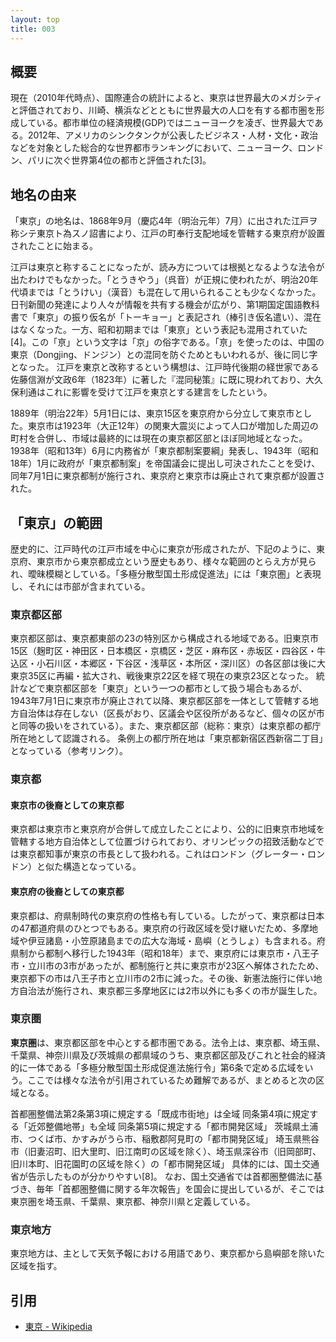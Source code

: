 ```yaml
---
layout: top
title: 003
---
```


## 概要

現在（2010年代時点）、国際連合の統計によると、東京は世界最大のメガシティと評価されており、川崎、横浜などとともに世界最大の人口を有する都市圏を形成している。都市単位の経済規模(GDP)ではニューヨークを凌ぎ、世界最大である。2012年、アメリカのシンクタンクが公表したビジネス・人材・文化・政治などを対象とした総合的な世界都市ランキングにおいて、ニューヨーク、ロンドン、パリに次ぐ世界第4位の都市と評価された[3]。

## 地名の由来

「東京」の地名は、1868年9月（慶応4年（明治元年）7月）に出された江戸ヲ称シテ東京ト為スノ詔書により、江戸の町奉行支配地域を管轄する東京府が設置されたことに始まる。

江戸は東京と称することになったが、読み方については根拠となるような法令が出たわけでもなかった。「とうきやう」（呉音）が正規に使われたが、明治20年代頃までは「とうけい」（漢音）も混在して用いられることも少なくなかった。日刊新聞の発達により人々が情報を共有する機会が広がり、第1期国定国語教科書で「東京」の振り仮名が「トーキョー」と表記され（棒引き仮名遣い）、混在はなくなった。一方、昭和初期までは「東亰」という表記も混用されていた[4]。この「亰」という文字は「京」の俗字である。「亰」を使ったのは、中国の東京（Dongjing、ドンジン）との混同を防ぐためともいわれるが、後に同じ字となった。
江戸を東京と改称するという構想は、江戸時代後期の経世家である佐藤信淵が文政6年（1823年）に著した『混同秘策』に既に現われており、大久保利通はこれに影響を受けて江戸を東京とする建言をしたという。

1889年（明治22年）5月1日には、東京15区を東京府から分立して東京市とした。東京市は1923年（大正12年）の関東大震災によって人口が増加した周辺の町村を合併し、市域は最終的には現在の東京都区部とほぼ同地域となった。1938年（昭和13年）6月に内務省が「東京都制案要綱」発表し、1943年（昭和18年）1月に政府が「東京都制案」を帝国議会に提出し可決されたことを受け、同年7月1日に東京都制が施行され、東京府と東京市は廃止されて東京都が設置された。

## 「東京」の範囲

歴史的に、江戸時代の江戸市域を中心に東京が形成されたが、下記のように、東京府、東京市から東京都成立という歴史もあり、様々な範囲のとらえ方が見られ、曖昧模糊としている。「多極分散型国土形成促進法」には「東京圏」と表現し、それには市部が含まれている。

### 東京都区部

東京都区部は、東京都東部の23の特別区から構成される地域である。旧東京市15区（麹町区・神田区・日本橋区・京橋区・芝区・麻布区・赤坂区・四谷区・牛込区・小石川区・本郷区・下谷区・浅草区・本所区・深川区）の各区部は後に大東京35区に再編・拡大され、戦後東京22区を経て現在の東京23区となった。
統計などで東京都区部を「東京」という一つの都市として扱う場合もあるが、1943年7月1日に東京市が廃止されて以降、東京都区部を一体として管轄する地方自治体は存在しない（区長がおり、区議会や区役所があるなど、個々の区が市と同等の扱いをされている）。また、東京都区部（総称：東京）は東京都の都庁所在地として認識される。
条例上の都庁所在地は「東京都新宿区西新宿二丁目」となっている（参考リンク）。

### 東京都

#### 東京市の後裔としての東京都

東京都は東京市と東京府が合併して成立したことにより、公的に旧東京市地域を管轄する地方自治体として位置づけられており、オリンピックの招致活動などでは東京都知事が東京の市長として扱われる。これはロンドン（グレーター・ロンドン）と似た構造となっている。

#### 東京府の後裔としての東京都

東京都は、府県制時代の東京府の性格も有している。したがって、東京都は日本の47都道府県のひとつでもある。東京府の行政区域を受け継いだため、多摩地域や伊豆諸島・小笠原諸島までの広大な海域・島嶼（とうしょ）も含まれる。府県制から都制へ移行した1943年（昭和18年）まで、東京府には東京市・八王子市・立川市の3市があったが、都制施行と共に東京市が23区へ解体されたため、東京都下の市は八王子市と立川市の2市に減った。その後、新憲法施行に伴い地方自治法が施行され、東京都三多摩地区には2市以外にも多くの市が誕生した。

### 東京圏

**東京圏**は、東京都区部を中心とする都市圏である。法令上は、東京都、埼玉県、千葉県、神奈川県及び茨城県の都県域のうち、東京都区部及びこれと社会的経済的に一体である「多極分散型国土形成促進法施行令」第6条で定める広域をいう。ここでは様々な法令が引用されているため難解であるが、まとめると次の区域となる。

首都圏整備法第2条第3項に規定する「既成市街地」は全域
同条第4項に規定する「近郊整備地帯」も全域
同条第5項に規定する「都市開発区域」
茨城県土浦市、つくば市、かすみがうら市、稲敷郡阿見町の「都市開発区域」
埼玉県熊谷市（旧妻沼町、旧大里町、旧江南町の区域を除く）、埼玉県深谷市（旧岡部町、旧川本町、旧花園町の区域を除く）の「都市開発区域」
具体的には、国土交通省が告示したものが分かりやすい[8]。
なお、国土交通省では首都圏整備法に基づき、毎年「首都圏整備に関する年次報告」を国会に提出しているが、そこでは東京圏を埼玉県、千葉県、東京都、神奈川県と定義している。

### 東京地方

東京地方は、主として天気予報における用語であり、東京都から島嶼部を除いた区域を指す。

## 引用

- [東京 - Wikipedia](http://ja.wikipedia.org/wiki/%E6%9D%B1%E4%BA%AC)